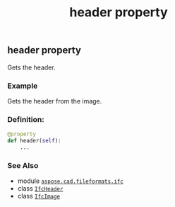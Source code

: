 ﻿---
title: header property
second_title: Aspose.CAD for Python via .NET API References
description: 
type: docs
weight: 190
url: /python-net/aspose.cad.fileformats.ifc/ifcimage/header/
is_root: false
---

## header property


Gets the header.

### Example 


Gets the header from the image.
### Definition:
```python
@property
def header(self):
    ...
```

### See Also
* module [`aspose.cad.fileformats.ifc`](../../)
* class [`IfcHeader`](/cad/python-net/aspose.cad.fileformats.ifc.header/ifcheader)
* class [`IfcImage`](/cad/python-net/aspose.cad.fileformats.ifc/ifcimage)
